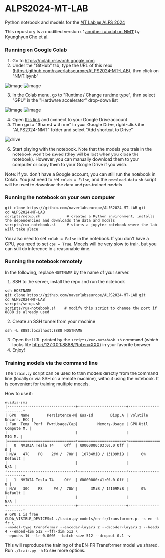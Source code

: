 # ALPS2024-MT-LAB
Python notebook and models for the [MT Lab @ ALPS 2024](http://lig-alps.imag.fr)

This repository is a modified version of [another tutorial on NMT](https://github.com/nyu-dl/AMMI-2019-NLP-Part2/blob/master/02-day-RLM%26NMT/02.c.NMT/NMT.ipynb) by Kyunghyun Cho et al.

### Running on Google Colab

1. Go to https://colab.research.google.com
2. Under the "GitHub" tab, type the URL of this repo (https://github.com/naverlabseurope/ALPS2024-MT-LAB), then click on "NMT.ipynb"

![image](https://user-images.githubusercontent.com/1795321/213119740-7197f65a-25f7-4c4a-864f-46266a1b3fbd.png)
![image](https://user-images.githubusercontent.com/1795321/213120125-383bf9f7-6537-4d0f-9b07-db149edc7fb5.png)

3. In the Colab menu, go to "Runtime / Change runtime type", then select "GPU" in the "Hardware accelerator" drop-down list

![image](https://user-images.githubusercontent.com/1795321/213120345-d2a89b85-afd6-4d02-8eee-b9fdc189cfc7.png)
![image](https://user-images.githubusercontent.com/1795321/213120508-ec8f6b37-4b34-46cf-a262-a92d162e7dca.png)

4. Open [this link](https://drive.google.com/drive/folders/1E07YaKths98YpoBCH2PjdtTPqOXgfdZB?usp=sharing) and connect to your Google Drive account
5. Then go to "Shared with me" in your Google Drive, right-click the "ALPS2024-NMT" folder and select "Add shortcut to Drive"

![drive](https://user-images.githubusercontent.com/1795321/149558193-c7d008e7-09c8-418d-8fcf-2cfb517a52dc.png)

6. Start playing with the notebook. Note that the models you train in the notebook won't be saved (they will be lost when you close the notebook). However, you can manually download them to your computer or copy them to your Google Drive if you wish.

Note: if you don't have a Google account, you can still run the notebook in Colab. You just need to set `colab = False`, and the `download-data.sh` script will be used to download the data and pre-trained models.

### Running the notebook on your own computer

```
git clone https://github.com/naverlabseurope/ALPS2024-MT-LAB.git
cd ALPS2024-MT-LAB
scripts/setup.sh            # creates a Python environment, installs the dependencies and downloads the data and models
scripts/run-notebook.sh     # starts a jupyter notebook where the lab will take place
```
You also need to set `colab = False` in the notebook.
If you don't have a GPU, you need to set `cpu = True`. Models will be very slow to train, but you can still do inference in a reasonable time.

### Running the notebook remotely

In the following, replace `HOSTNAME` by the name of your server.

1. SSH to the server, install the repo and run the notebook
```
ssh HOSTNAME
git clone https://github.com/naverlabseurope/ALPS2024-MT-LAB.git
cd ALPS2024-MT-LAB
scripts/setup.sh
scripts/run-notebook.sh    # modify this script to change the port if 8888 is already used
```
2. Create an SSH tunnel from your machine
```
ssh -L 8888:localhost:8888 HOSTNAME
```
3. Open the URL printed by the `scripts/run-notebook.sh` command (which looks like http://127.0.0.1:8888/?token=XXX) in your favorite browser
4. Enjoy!

### Training models via the command line

The `train.py` script can be used to train models directly from the command line (locally or via SSH on a remote machine), without using the notebook. It is convenient for training multiple models.

How to use it:

```
nvidia-smi
|-------------------------------+----------------------+----------------------+
| GPU  Name        Persistence-M| Bus-Id        Disp.A | Volatile Uncorr. ECC |
| Fan  Temp  Perf  Pwr:Usage/Cap|         Memory-Usage | GPU-Util  Compute M. |
|                               |                      |               MIG M. |
|===============================+======================+======================|
|   0  NVIDIA Tesla T4     Off  | 00000000:03:00.0 Off |                    0 |
| N/A   47C    P0    26W /  70W |  10734MiB / 15109MiB |      0%      Default |
|                               |                      |                  N/A |
+-------------------------------+----------------------+----------------------+
|   1  NVIDIA Tesla T4     Off  | 00000000:41:00.0 Off |                    0 |
| N/A   30C    P8     9W /  70W |      3MiB / 15109MiB |      0%      Default |
|                               |                      |                  N/A |
+-------------------------------+----------------------+----------------------+
# GPU 1 is free
CUDA_VISIBLE_DEVICES=1 ./train.py models/en-fr/transformer.pt -s en -t fr \
--model-type transformer --encoder-layers 2 --decoder-layers 1 --heads 4 --embed-dim 512 --ffn-dim 512 \
--epochs 10 --lr 0.0005 --batch-size 512 --dropout 0.1 -v
```

This will reproduce the training of the EN-FR Transformer model we shared.
Run `./train.py -h` to see more options.
